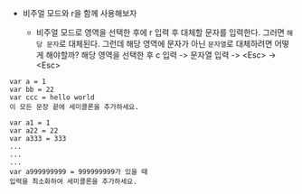 - 비주얼 모드와 r을 함께 사용해보자

  + 비주얼 모드로 영역을 선택한 후에 r 입력 후 대체할 문자를 입력한다.
    그러면 `해당 문자`로 대체된다.
    그런데 해당 영역에 문자가 아닌 `문자열`로 대체하려면 어떻게 해야할까?
    해당 영역을 선택한 후 c 입력 -> 문자열 입력 -> \<Esc\> -> \<Esc\>
```
var a = 1
var bb = 22
var ccc = hello world
이 모든 문장 끝에 세미콜론을 추가하세요.
```

```
var a1 = 1
var a22 = 22
var a333 = 333
...
...
...
var a999999999 = 999999999가 있을 때
입력을 최소화하여 세미콜론을 추가하세요.

```

